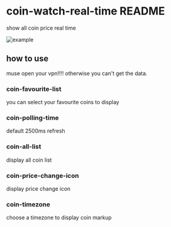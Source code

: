 # coin-watch-real-time README

show all coin price real time

![example](resources/example.jpg)

## how to use

muse open your vpn!!!! otherwise you can't get the data.

### coin-favourite-list

you can select your favourite coins to display

### coin-polling-time
default 2500ms refresh

### coin-all-list
display all coin list

### coin-price-change-icon
display price change icon

### coin-timezone
choose a timezone to display coin markup